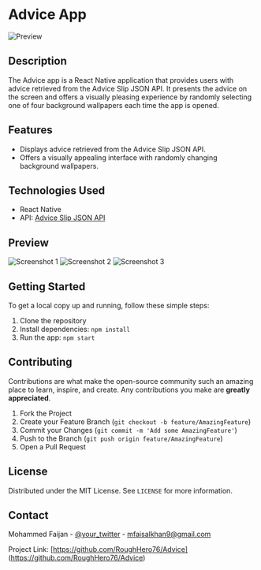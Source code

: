 # Advice App

![Preview](link-to-preview-image)

## Description

The Advice app is a React Native application that provides users with advice retrieved from the Advice Slip JSON API. It presents the advice on the screen and offers a visually pleasing experience by randomly selecting one of four background wallpapers each time the app is opened.

## Features

- Displays advice retrieved from the Advice Slip JSON API.
- Offers a visually appealing interface with randomly changing background wallpapers.

## Technologies Used

- React Native
- API: [Advice Slip JSON API](https://api.adviceslip.com/)

## Preview

![Screenshot 1](https://github.com/RoughHero76/Advice/blob/main/assets/Screenshot1.jpg)
![Screenshot 2](https://github.com/RoughHero76/Advice/blob/main/assets/Screenshot2.jpg)
![Screenshot 3](https://github.com/RoughHero76/Advice/blob/main/assets/Screenshot3.jpg)

## Getting Started

To get a local copy up and running, follow these simple steps:

1. Clone the repository
2. Install dependencies: `npm install`
3. Run the app: `npm start`

## Contributing

Contributions are what make the open-source community such an amazing place to learn, inspire, and create. Any contributions you make are **greatly appreciated**.

1. Fork the Project
2. Create your Feature Branch (`git checkout -b feature/AmazingFeature`)
3. Commit your Changes (`git commit -m 'Add some AmazingFeature'`)
4. Push to the Branch (`git push origin feature/AmazingFeature`)
5. Open a Pull Request

## License

Distributed under the MIT License. See `LICENSE` for more information.

## Contact

Mohammed Faijan - [@your_twitter](https://twitter.com/your_twitter) - mfaisalkhan9@gmail.com

Project Link: [https://github.com/RoughHero76/Advice] (https://github.com/RoughHero76/Advice)
